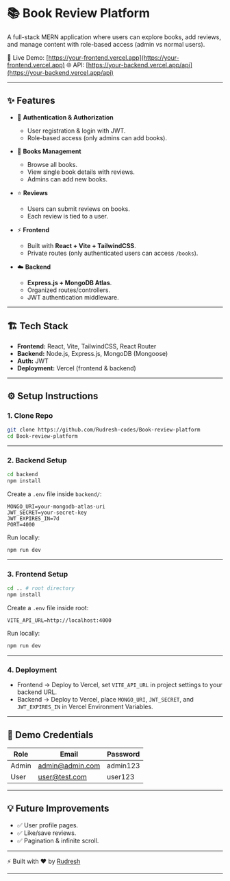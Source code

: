 # 📚 Book Review Platform

A full-stack MERN application where users can explore books, add reviews, and manage content with role-based access (admin vs normal users).

🚀 Live Demo: [https://your-frontend.vercel.app](https://your-frontend.vercel.app)
🌐 API: [https://your-backend.vercel.app/api](https://your-backend.vercel.app/api)

---

## ✨ Features

* 🔐 **Authentication & Authorization**

  * User registration & login with JWT.
  * Role-based access (only admins can add books).
* 📖 **Books Management**

  * Browse all books.
  * View single book details with reviews.
  * Admins can add new books.
* ⭐ **Reviews**

  * Users can submit reviews on books.
  * Each review is tied to a user.
* ⚡ **Frontend**

  * Built with **React + Vite + TailwindCSS**.
  * Private routes (only authenticated users can access `/books`).
* ☁️ **Backend**

  * **Express.js + MongoDB Atlas**.
  * Organized routes/controllers.
  * JWT authentication middleware.

---

## 🏗️ Tech Stack

* **Frontend:** React, Vite, TailwindCSS, React Router
* **Backend:** Node.js, Express.js, MongoDB (Mongoose)
* **Auth:** JWT
* **Deployment:** Vercel (frontend & backend)

---

## ⚙️ Setup Instructions

### 1. Clone Repo

```bash
git clone https://github.com/Rudresh-codes/Book-review-platform
cd Book-review-platform
```

---

### 2. Backend Setup

```bash
cd backend
npm install
```

Create a `.env` file inside `backend/`:

```env
MONGO_URI=your-mongodb-atlas-uri
JWT_SECRET=your-secret-key
JWT_EXPIRES_IN=7d
PORT=4000
```

Run locally:

```bash
npm run dev
```

---

### 3. Frontend Setup

```bash
cd .. # root directory
npm install
```

Create a `.env` file inside root:

```env
VITE_API_URL=http://localhost:4000
```

Run locally:

```bash
npm run dev
```

---

### 4. Deployment

* Frontend → Deploy to Vercel, set `VITE_API_URL` in project settings to your backend URL.
* Backend → Deploy to Vercel, place `MONGO_URI`, `JWT_SECRET`, and `JWT_EXPIRES_IN` in Vercel Environment Variables.

---

## 🔑 Demo Credentials

| Role  | Email                                     | Password |
| ----- | ----------------------------------------- | -------- |
| Admin | [admin@admin.com](mailto:admin@admin.com) | admin123 |
| User  | [user@test.com](mailto:user@test.com)     | user123  |

---


## 💡 Future Improvements

* ✅ User profile pages.
* ✅ Like/save reviews.
* ✅ Pagination & infinite scroll.

---

⚡ Built with ❤️ by [Rudresh](https://github.com/Rudresh-codes)

---

